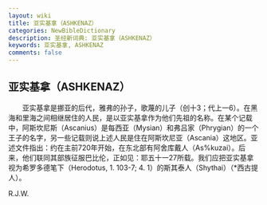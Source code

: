 ```yaml
---
layout: wiki
title: 亚实基拿（ASHKENAZ）
categories: NewBibleDictionary
description: 圣经新词典: 亚实基拿（ASHKENAZ）
keywords: 亚实基拿, ASHKENAZ
comments: false
---
```


## 亚实基拿（ASHKENAZ）

　　亚实基拿是挪亚的后代，雅弗的孙子，歌蔑的儿子（创十3；代上一6）。在黑海和里海之间相继居住的人民，是以亚实基拿作为他们先祖的名称。在某个记载中，阿斯坎尼斯（Ascanius）是每西亚（Mysian）和弗吕家（Phrygian）的一个王子的名字，另一些记载则说上述人民是住在阿斯坎尼亚（Ascania）这地区。亚述文件指出：约在主前720年开始，在东北部有阿舍库戴人（As%kuzai）。后来，他们联同其部族征服巴比伦，正如见：耶五十一27所载。我们应把亚实基拿视为希罗多德笔下（Herodotus, 1. 103-7; 4. 1）的斯其泰人（Shythai）（*西古提人）。

R.J.W.






